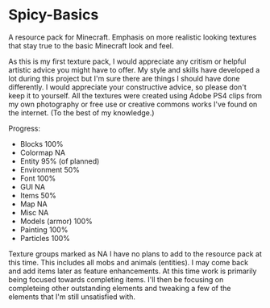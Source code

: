 # Spicy-Basics
A resource pack for Minecraft. Emphasis on more realistic looking textures that stay true to the basic Minecraft look and feel.

As this is my first texture pack, I would appreciate any critism or helpful artistic advice you might have to offer. My style and skills have developed a lot during this project but I'm sure there are things I should have done differently. I would appreciate your constructive advice, so please don't keep it to yourself. All the textures were created using Adobe PS4 clips from my own photography or free use or creative commons works I've found on the internet. (To the best of my knowledge.)

Progress:
* Blocks 100%
* Colormap NA
* Entity 95% (of planned)
* Environment 50%
* Font 100%
* GUI NA
* Items 50%
* Map NA
* Misc NA
* Models (armor) 100%
* Painting 100%
* Particles 100%

Texture groups marked as NA I have no plans to add to the resource pack at this time. This includes all mobs and animals (entities). I may come back and add items later as feature enhancements. At this time work is primarily being focused towards completing items. I'll then be focusing on completeing other outstanding elements and tweaking a few of the elements that I'm still unsatisfied with.
